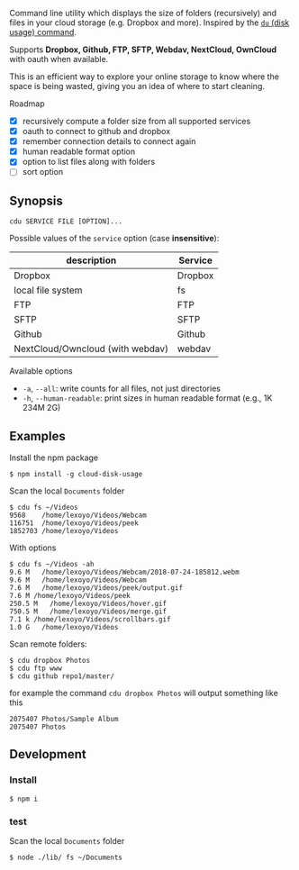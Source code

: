 Command line utility which displays the size of folders (recursively) and files in your cloud storage (e.g. Dropbox and more). Inspired by the [`du` (disk usage) command](http://www.linuxcommand.org/lc3_man_pages/du1.html).

Supports **Dropbox, Github, FTP, SFTP, Webdav, NextCloud, OwnCloud** with oauth when available.

This is an efficient way to explore your online storage to know where the space is being wasted, giving you an idea of where to start cleaning.

Roadmap

* [x] recursively compute a folder size from all supported services
* [x] oauth to connect to github and dropbox
* [x] remember connection details to connect again
* [x] human readable format option
* [x] option to list files along with folders
* [ ] sort option

## Synopsis

`cdu SERVICE FILE [OPTION]...`

Possible values of the `service` option (case **insensitive**):

| description | Service |
| ------- | ------- |
| Dropbox | Dropbox |
| local file system | fs |
| FTP | FTP |
| SFTP | SFTP |
| Github | Github |
| NextCloud/Owncloud (with webdav) | webdav |

Available options

* `-a`, `--all`: write counts for all files, not just directories
* `-h`, `--human-readable`: print sizes in human readable format (e.g., 1K 234M 2G)

## Examples

Install the npm package

```
$ npm install -g cloud-disk-usage
```

Scan the local `Documents` folder

```
$ cdu fs ~/Videos
9568    /home/lexoyo/Videos/Webcam
116751  /home/lexoyo/Videos/peek
1852703 /home/lexoyo/Videos
```

With options

```
$ cdu fs ~/Videos -ah
9.6 M   /home/lexoyo/Videos/Webcam/2018-07-24-185812.webm
9.6 M   /home/lexoyo/Videos/Webcam
7.6 M   /home/lexoyo/Videos/peek/output.gif
7.6 M /home/lexoyo/Videos/peek
250.5 M   /home/lexoyo/Videos/hover.gif
750.5 M   /home/lexoyo/Videos/merge.gif
7.1 k /home/lexoyo/Videos/scrollbars.gif
1.0 G   /home/lexoyo/Videos
```

Scan remote folders:

```
$ cdu dropbox Photos
$ cdu ftp www
$ cdu github repo1/master/
```

for example the command `cdu dropbox Photos` will output something like this

```
2075407 Photos/Sample Album
2075407 Photos
```

## Development

### Install

```
$ npm i
```

### test

Scan the local `Documents` folder

```
$ node ./lib/ fs ~/Documents
```
